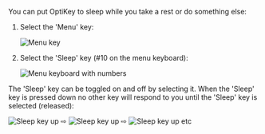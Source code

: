 You can put OptiKey to sleep while you take a rest or do something else:

1. Select the 'Menu' key:

    ![Menu key](http://juliussweetland.github.io/OptiKey/images/Key_Menu_Up.png)

2. Select the 'Sleep' key (#10 on the menu keyboard):

    ![Menu keyboard with numbers](http://juliussweetland.github.io/OptiKey/images/Keyboard_Menu_Numbered.png)

The 'Sleep' key can be toggled on and off by selecting it. When the 'Sleep' key is pressed down no other key will respond to you until the 'Sleep' key is selected (released):

![Sleep key up](http://juliussweetland.github.io/OptiKey/images/Key_Sleep_Up.png)
 ⇨ 
![Sleep key up](http://juliussweetland.github.io/OptiKey/images/Key_Sleep_Locked_Down.png)
 ⇨ 
![Sleep key up](http://juliussweetland.github.io/OptiKey/images/Key_Sleep_Up.png)
etc